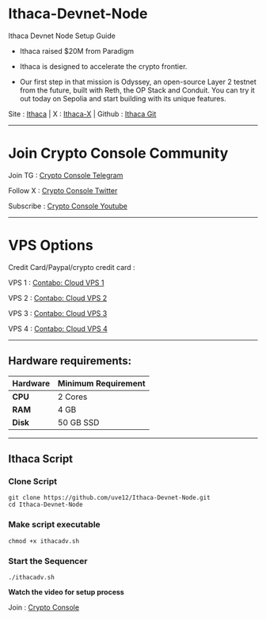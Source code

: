 # Ithaca-Devnet-Node
Ithaca Devnet Node Setup Guide

- Ithaca raised $20M from Paradigm

- Ithaca is designed to accelerate the crypto frontier.

- Our first step in that mission is Odyssey, an open-source Layer 2 testnet from the future, built with Reth, the OP Stack and Conduit. You can try it out today on Sepolia and start building with its unique features.

Site : [Ithaca](https://www.ithaca.xyz/) | X : [Ithaca-X](https://x.com/ithacaxyz) | Github : [Ithaca Git](https://github.com/ithacaxyz)

---

# Join Crypto Console Community

Join TG : [Crypto Console Telegram](https://t.me/cryptoconsol) 

Follow X : [Crypto Console Twitter](https://www.x.com/cryptoconsol) 

Subscribe : [Crypto Console Youtube](https://www.youtube.com/@cryptoconsole)


---

# VPS Options

Credit Card/Paypal/crypto credit card : 

VPS 1 : [Contabo: Cloud VPS 1](https://www.jdoqocy.com/click-101278318-15692486) 

VPS 2 : [Contabo: Cloud VPS 2](https://www.tkqlhce.com/click-101278318-13796472)

VPS 3 : [Contabo: Cloud VPS 3](https://www.dpbolvw.net/click-101278318-13796474)

VPS 4 : [Contabo: Cloud VPS 4](https://www.anrdoezrs.net/click-101278318-13796476)

---

## Hardware requirements:

| **Hardware** | **Minimum Requirement** |
|--------------|-------------------------|
| **CPU**      | 2 Cores                 |
| **RAM**      | 4 GB                    | 
| **Disk**     | 50  GB  SSD             |

---

## Ithaca Script 

### Clone Script
```
git clone https://github.com/uve12/Ithaca-Devnet-Node.git
cd Ithaca-Devnet-Node
```
### Make script executable
```
chmod +x ithacadv.sh
```

### Start the Sequencer
```
./ithacadv.sh
```

**Watch the video for setup process**

Join : [Crypto Console](https://t.me/cryptoconsol)




